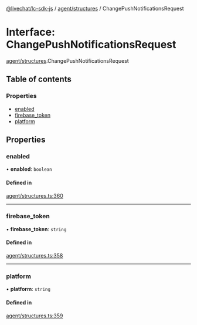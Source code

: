 [@livechat/lc-sdk-js](../README.md) / [agent/structures](../modules/agent_structures.md) / ChangePushNotificationsRequest

# Interface: ChangePushNotificationsRequest

[agent/structures](../modules/agent_structures.md).ChangePushNotificationsRequest

## Table of contents

### Properties

- [enabled](agent_structures.ChangePushNotificationsRequest.md#enabled)
- [firebase\_token](agent_structures.ChangePushNotificationsRequest.md#firebase_token)
- [platform](agent_structures.ChangePushNotificationsRequest.md#platform)

## Properties

### enabled

• **enabled**: `boolean`

#### Defined in

[agent/structures.ts:360](https://github.com/livechat/lc-sdk-js/blob/a3fdde0/src/agent/structures.ts#L360)

___

### firebase\_token

• **firebase\_token**: `string`

#### Defined in

[agent/structures.ts:358](https://github.com/livechat/lc-sdk-js/blob/a3fdde0/src/agent/structures.ts#L358)

___

### platform

• **platform**: `string`

#### Defined in

[agent/structures.ts:359](https://github.com/livechat/lc-sdk-js/blob/a3fdde0/src/agent/structures.ts#L359)
